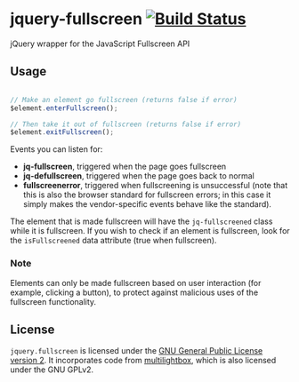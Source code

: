 jquery-fullscreen [![Build Status](https://travis-ci.org/theopolisme/jquery-fullscreen.png?branch=master)](https://travis-ci.org/theopolisme/jquery-fullscreen)
=================

jQuery wrapper for the JavaScript Fullscreen API

## Usage

```javascript

// Make an element go fullscreen (returns false if error)
$element.enterFullscreen();

// Then take it out of fullscreen (returns false if error)
$element.exitFullscreen();
```

Events you can listen for:

* **jq-fullscreen**, triggered when the page goes fullscreen
* **jq-defullscreen**, triggered when the page goes back to normal
* **fullscreenerror**, triggered when fullscreening is unsuccessful (note that this is also the browser standard for fullscreen errors; in this case it simply makes the vendor-specific events behave like the standard).

The element that is made fullscreen will have the `jq-fullscreened` class while it is fullscreen. If you wish to check if an element is fullscreen, look for the `isFullscreened` data attribute (true when fullscreen).

### Note

Elements can only be made fullscreen based on user interaction (for example, clicking a button), to protect against malicious uses of the fullscreen functionality.

## License

`jquery.fullscreen` is licensed under the [GNU General Public License version 2](http://www.gnu.org/licenses/gpl-2.0.txt). It incorporates code from [multilightbox](https://gitorious.org/multilightbox), which is also licensed under the GNU GPLv2.
